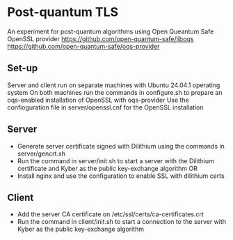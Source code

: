 # Post-quantum TLS
An experiment for post-quantum algorithms using Open Queantum Safe OpenSSL provider
https://github.com/open-quantum-safe/liboqs 
https://github.com/open-quantum-safe/oqs-provider 

## Set-up
Server and client run on separate machines with Ubuntu 24.04.1 operating system 
On both machines run the commands in configure.sh to prepare an oqs-enabled installation of OpenSSL with oqs-provider
Use the confioguration file in server/openssl.cnf for the OpenSSL installation

## Server
- Generate server certificate signed with Dilithium using the commands in server/gencrt.sh
- Run the command in server/init.sh to start a server with the Dilithium certificate and Kyber as the public key-exchange algorithm 
OR 
- Install nginx and use the configuration to enable SSL with dilithium certs

## Client 
- Add the server CA certificate on  /etc/ssl/certs/ca-certificates.crt
- Run the command in client/init.sh to start a connection to the server with Kyber as the public key-exchange algorithm 